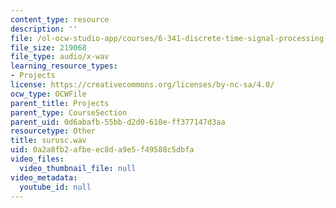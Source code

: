 ```yaml
---
content_type: resource
description: ''
file: /ol-ocw-studio-app/courses/6-341-discrete-time-signal-processing-fall-2005/0a2a8fb2afbeec8da9e5f49588c5dbfa_surusc.wav
file_size: 219068
file_type: audio/x-wav
learning_resource_types:
- Projects
license: https://creativecommons.org/licenses/by-nc-sa/4.0/
ocw_type: OCWFile
parent_title: Projects
parent_type: CourseSection
parent_uid: 0d6abafb-55bb-d2d0-610e-ff377147d3aa
resourcetype: Other
title: surusc.wav
uid: 0a2a8fb2-afbe-ec8d-a9e5-f49588c5dbfa
video_files:
  video_thumbnail_file: null
video_metadata:
  youtube_id: null
---
```

